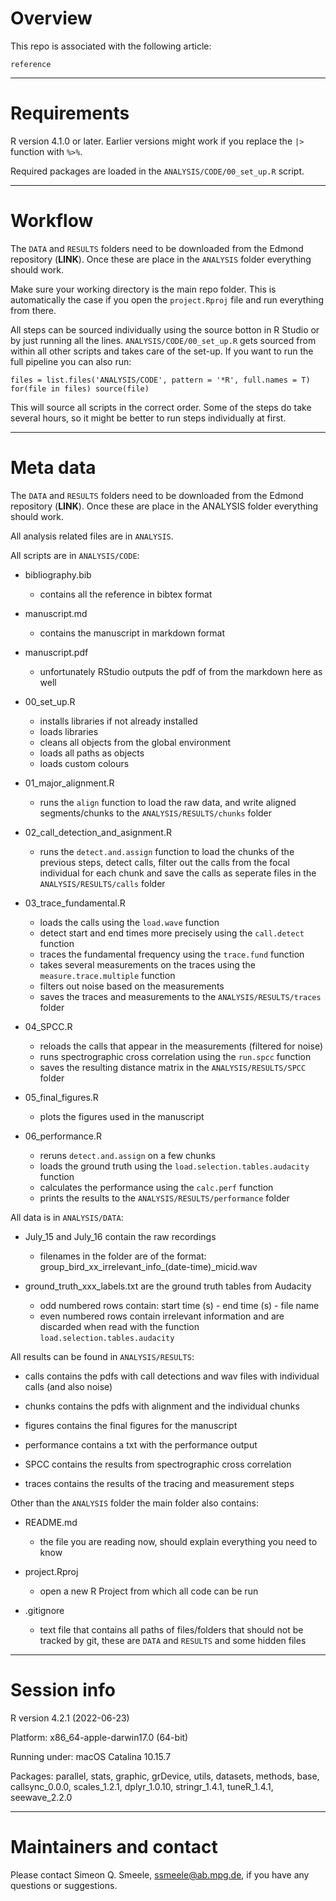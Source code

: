 # Overview

This repo is associated with the following article: 

```
reference
```

------------------------------------------------
# Requirements

R version 4.1.0 or later. Earlier versions might work if you replace the `|>` function with `%>%`.

Required packages are loaded in the `ANALYSIS/CODE/00_set_up.R` script.

------------------------------------------------
# Workflow

The `DATA` and `RESULTS` folders need to be downloaded from the Edmond repository (**LINK**). Once these are place in the `ANALYSIS` folder everything should work.

Make sure your working directory is the main repo folder. This is automatically the case if you open the `project.Rproj` file and run everything from there.

All steps can be sourced individually using the source botton in R Studio or by just running all the lines. `ANALYSIS/CODE/00_set_up.R` gets sourced from within all other scripts and takes care of the set-up. If you want to run the full pipeline you can also run:

```
files = list.files('ANALYSIS/CODE', pattern = '*R', full.names = T)
for(file in files) source(file)
```

This will source all scripts in the correct order. Some of the steps do take several hours, so it might be better to run steps individually at first. 

------------------------------------------------
# Meta data

The `DATA` and `RESULTS` folders need to be downloaded from the Edmond repository (**LINK**). Once these are place in the ANALYSIS folder everything should work.

All analysis related files are in `ANALYSIS`.

All scripts are in `ANALYSIS/CODE`:

- bibliography.bib
  - contains all the reference in bibtex format
  
- manuscript.md
  - contains the manuscript in markdown format
  
- manuscript.pdf
  - unfortunately RStudio outputs the pdf of from the markdown here as well
  
- 00_set_up.R
  - installs libraries if not already installed
  - loads libraries
  - cleans all objects from the global environment
  - loads all paths as objects
  - loads custom colours
  
- 01_major_alignment.R
  - runs the `align` function to load the raw data, and write aligned segments/chunks to the `ANALYSIS/RESULTS/chunks` folder

- 02_call_detection_and_asignment.R
  - runs the `detect.and.assign` function to load the chunks of the previous steps, detect calls, filter out the calls from the focal individual for each chunk and save the calls as seperate files in the `ANALYSIS/RESULTS/calls` folder

- 03_trace_fundamental.R
  - loads the calls using the `load.wave` function
  - detect start and end times more precisely using the `call.detect` function
  - traces the fundamental frequency using the `trace.fund` function
  - takes several measurements on the traces using the `measure.trace.multiple` function
  - filters out noise based on the measurements
  - saves the traces and measurements to the `ANALYSIS/RESULTS/traces` folder

- 04_SPCC.R
  - reloads the calls that appear in the measurements (filtered for noise)
  - runs spectrographic cross correlation using the `run.spcc` function
  - saves the resulting distance matrix in the `ANALYSIS/RESULTS/SPCC` folder

- 05_final_figures.R
  - plots the figures used in the manuscript

- 06_performance.R
  - reruns `detect.and.assign` on a few chunks
  - loads the ground truth using the `load.selection.tables.audacity` function
  - calculates the performance using the `calc.perf` function
  - prints the results to the `ANALYSIS/RESULTS/performance` folder
  
All data is in `ANALYSIS/DATA`:

- July_15 and July_16 contain the raw recordings
  - filenames in the folder are of the format: group_bird_xx_irrelevant_info_(date-time)_micid.wav
  
- ground_truth_xxx_labels.txt are the ground truth tables from Audacity
  - odd numbered rows contain: start time (s) - end time (s) - file name
  - even numbered rows contain irrelevant information and are discarded when read with the function `load.selection.tables.audacity`
  
All results can be found in `ANALYSIS/RESULTS`:

- calls contains the pdfs with call detections and wav files with individual calls (and also noise)

- chunks contains the pdfs with alignment and the individual chunks

- figures contains the final figures for the manuscript

- performance contains a txt with the performance output

- SPCC contains the results from spectrographic cross correlation

- traces contains the results of the tracing and measurement steps
  
Other than the `ANALYSIS` folder the main folder also contains:

- README.md
  - the file you are reading now, should explain everything you need to know

- project.Rproj
  - open a new R Project from which all code can be run
  
- .gitignore
  - text file that contains all paths of files/folders that should not be tracked by git, these are `DATA` and `RESULTS` and some hidden files

------------------------------------------------
# Session info

R version 4.2.1 (2022-06-23)

Platform: x86_64-apple-darwin17.0 (64-bit)

Running under: macOS Catalina 10.15.7

Packages: parallel,  stats, graphic, grDevice, utils, datasets, methods, base, callsync_0.0.0, scales_1.2.1, dplyr_1.0.10, stringr_1.4.1, tuneR_1.4.1, seewave_2.2.0 

------------------------------------------------
# Maintainers and contact

Please contact Simeon Q. Smeele, <ssmeele@ab.mpg.de>, if you have any questions or suggestions. 

